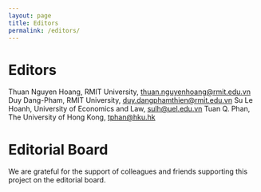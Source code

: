 ```yaml
---
layout: page
title: Editors
permalink: /editors/
---
```

# Editors
Thuan Nguyen Hoang, RMIT University, thuan.nguyenhoang@rmit.edu.vn
Duy Dang-Pham, RMIT University, duy.dangphamthien@rmit.edu.vn
Su Le Hoanh, University of Economics and Law, sulh@uel.edu.vn
Tuan Q. Phan, The University of Hong Kong, tphan@hku.hk

# Editorial Board
We are grateful for the support of colleagues and friends supporting this project on the editorial board.